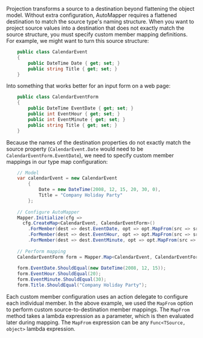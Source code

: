 Projection transforms a source to a destination beyond flattening the object model.  Without extra configuration, AutoMapper requires a flattened destination to match the source type's naming structure.  When you want to project source values into a destination that does not exactly match the source structure, you must specify custom member mapping definitions.  For example, we might want to turn this source structure:
```csharp
    public class CalendarEvent
    {
    	public DateTime Date { get; set; }
    	public string Title { get; set; }
    }
```

Into something that works better for an input form on a web page:
```csharp
    public class CalendarEventForm
    {
    	public DateTime EventDate { get; set; }
    	public int EventHour { get; set; }
    	public int EventMinute { get; set; }
    	public string Title { get; set; }
    }
```
Because the names of the destination properties do not exactly match the source property (`CalendarEvent.Date` would need to be `CalendarEventForm.EventDate`), we need to specify custom member mappings in our type map configuration:
```csharp
    // Model
    var calendarEvent = new CalendarEvent
    	{
    		Date = new DateTime(2008, 12, 15, 20, 30, 0),
    		Title = "Company Holiday Party"
    	};
    
    // Configure AutoMapper
    Mapper.Initialize(cfg => 
      cfg.CreateMap<CalendarEvent, CalendarEventForm>()
    	.ForMember(dest => dest.EventDate, opt => opt.MapFrom(src => src.Date.Date))
    	.ForMember(dest => dest.EventHour, opt => opt.MapFrom(src => src.Date.Hour))
    	.ForMember(dest => dest.EventMinute, opt => opt.MapFrom(src => src.Date.Minute)));
    
    // Perform mapping
    CalendarEventForm form = Mapper.Map<CalendarEvent, CalendarEventForm>(calendarEvent);
    
    form.EventDate.ShouldEqual(new DateTime(2008, 12, 15));
    form.EventHour.ShouldEqual(20);
    form.EventMinute.ShouldEqual(30);
    form.Title.ShouldEqual("Company Holiday Party");
```
Each custom member configuration uses an action delegate to configure each individual member.  In the above example, we used the `MapFrom` option to perform custom source-to-destination member mappings.  The `MapFrom` method takes a lambda expression as a parameter, which is then evaluated later during mapping.  The `MapFrom` expression can be any `Func<TSource, object>` lambda expression.